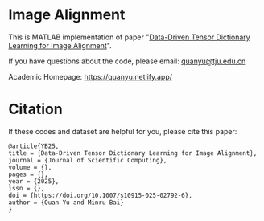 # Image Alignment

This is MATLAB implementation of paper "[Data-Driven Tensor Dictionary Learning for Image Alignment](https://doi.org/10.1007/s10915-025-02792-6)".

If you have questions about the code, please email: quanyu@tju.edu.cn

Academic Homepage: https://quanyu.netlify.app/

# Citation
If these codes and dataset are helpful for you, please cite this paper:
```
@article{YB25,
title = {Data-Driven Tensor Dictionary Learning for Image Alignment},
journal = {Journal of Scientific Computing},
volume = {},
pages = {},
year = {2025},
issn = {},
doi = {https://doi.org/10.1007/s10915-025-02792-6},
author = {Quan Yu and Minru Bai}
}
```
